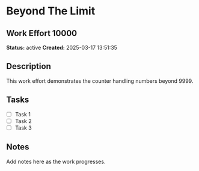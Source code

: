 # Beyond The Limit

## Work Effort 10000

**Status:** active
**Created:** 2025-03-17 13:51:35

## Description

This work effort demonstrates the counter handling numbers beyond 9999.

## Tasks

- [ ] Task 1
- [ ] Task 2
- [ ] Task 3

## Notes

Add notes here as the work progresses.

